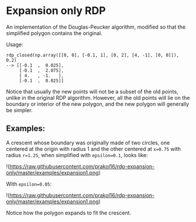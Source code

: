 # Expansion only RDP
An implementation of the Douglas-Peucker algorithm, modified so that the simplified polygon contains the original.

Usage:

    rdp_closed(np.array([[0, 0], [-0.1, 1], [0, 2], [4, -1], [0, 0]]), 0.2)
    --> [[-0.1  ,  0.025],
         [-0.1  ,  2.075],
         [ 4.   , -1.   ],
         [-0.1  ,  0.025]]
         
Notice that usually the new points will not be a subset of the old points, unlike in the original RDP algorithm. However, all the old points will lie on the boundary or interior of the new polygon, and the new polygon will generally be simpler.

## Examples:

A crescent whose boundary was originally made of two circles, one centered at the origin with radius 1 and the other centered at `x=0.75` with radius `r=1.25`, when simplified with `epsilon=0.1`, looks like:

!(https://raw.githubusercontent.com/prakol16/rdp-expansion-only/master/examples/expansion1.png)

With `epsilon=0.05`:

!(https://raw.githubusercontent.com/prakol16/rdp-expansion-only/master/examples/expansion1.png)

Notice how the polygon expands to fit the crescent.
